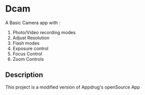 # Dcam

A Basic Camera app with :
1. Photo/Video recording modes
2. Adjust Resolution
3. Flash modes
4. Exposure control
5. Focus Control
6. Zoom Controls

## Description

This project is a modified version of Appdrug's openSource App
